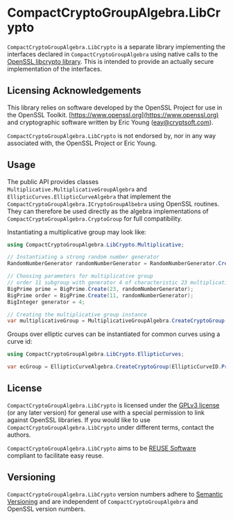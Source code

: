
# CompactCryptoGroupAlgebra.LibCrypto

`CompactCryptoGroupAlgebra.LibCrypto` is a separate library implementing the interfaces declared in `CompactCryptoGroupAlgebra` using native calls to the [OpenSSL libcrypto library](https://www.openssl.org). This is intended to provide an actually secure implementation of the interfaces.

## Licensing Acknowledgements

This library relies on software developed by the OpenSSL Project for use in the OpenSSL Toolkit. [https://www.openssl.org](https://www.openssl.org) and cryptographic software written by Eric Young (eay@cryptsoft.com).

`CompactCryptoGroupAlgebra.LibCrypto` is not endorsed by, nor in any way associated with, the OpenSSL Project or Eric Young.

<!-- ## Installing

`CompactCryptoGroupAlgebra.LibCrypto` can be installed from [nuget](https://www.nuget.org/packages/CompactCryptoGroupAlgebra/1.0.0).
Follow the link for instructions on how to install using your preferred method (package manager, .net cli, etc). -->

## Usage

The public API provides classes `Multiplicative.MultiplicativeGroupAlgebra` and `EllipticCurves.EllipticCurveAlgebra` that implement the `CompactCryptoGroupAlgebra.ICryptoGroupAlbebra` using OpenSSL routines. They can therefore be used directly as the algebra implementations of `CompactCryptoGroupAlgebra.CryptoGroup` for full compatibility.

Instantiating a multiplicative group may look like:

```c#
using CompactCryptoGroupAlgebra.LibCrypto.Multiplicative;

// Instantiating a strong random number generator
RandomNumberGenerator randomNumberGenerator = RandomNumberGenerator.Create();

// Choosing parameters for multiplicative group
// order 11 subgroup with generator 4 of characteristic 23 multiplicative group
BigPrime prime = BigPrime.Create(23, randomNumberGenerator);
BigPrime order = BigPrime.Create(11, randomNumberGenerator);
BigInteger generator = 4;

// Creating the multiplicative group instance
var multiplicativeGroup = MultiplicativeGroupAlgebra.CreateCryptoGroup(prime, order, generator);
```

Groups over elliptic curves can be instantiated for common curves using a curve id:

```c#
using CompactCryptoGroupAlgebra.LibCrypto.EllipticCurves;

var ecGroup = EllipticCurveAlgebra.CreateCryptoGroup(EllipticCurveID.Prime256v1);
```

## License

`CompactCryptoGroupAlgebra.LibCrypto` is licensed under the [GPLv3 license](/LICENSE.txt) (or any later version) for general use with a special permission to link against OpenSSL libraries. If you would like to use `CompactCryptoGroupAlgebra.LibCrypto` under different terms, contact the authors.

`CompactCryptoGroupAlgebra.LibCrypto` aims to be [REUSE Software](https://reuse.software/) compliant to facilitate easy reuse.

## Versioning

`CompactCryptoGroupAlgebra.LibCrypto` version numbers adhere to [Semantic Versioning](https://semver.org) and are independent of `CompactCryptoGroupAlgebra` and OpenSSL version numbers.
